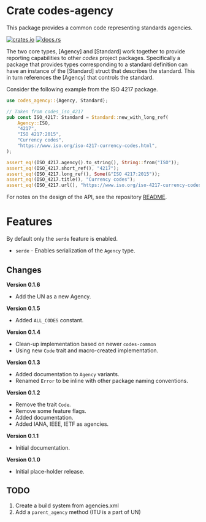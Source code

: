 # Crate codes-agency

This package provides a common code representing standards agencies.

[![crates.io](https://img.shields.io/crates/v/codes-agency.svg)](https://crates.io/crates/codes-agency)
[![docs.rs](https://docs.rs/codes-agency/badge.svg)](https://docs.rs/codes-agency)

The two core types, [Agency] and [Standard] work together to provide reporting
capabilities to other *codes* project packages. Specifically a package that
provides types corresponding to a standard definition can have an instance of
the [Standard] struct that describes the standard. This in turn references the
[Agency] that controls the standard.

Consider the following example from the ISO 4217 package.

```rust
use codes_agency::{Agency, Standard};

// Taken from codes_iso_4217
pub const ISO_4217: Standard = Standard::new_with_long_ref(
    Agency::ISO,
    "4217",
    "ISO 4217:2015",
    "Currency codes",
    "https://www.iso.org/iso-4217-currency-codes.html",
);

assert_eq!(ISO_4217.agency().to_string(), String::from("ISO"));
assert_eq!(ISO_4217.short_ref(), "4217");
assert_eq!(ISO_4217.long_ref(), Some(&"ISO 4217:2015"));
assert_eq!(ISO_4217.title(), "Currency codes");
assert_eq!(ISO_4217.url(), "https://www.iso.org/iso-4217-currency-codes.html");
```

For notes on the design of the API, see the repository 
[README](https://github.com/johnstonskj/rust-codes/blob/main/README.md).

# Features

By default only the `serde` feature is enabled.

* `serde` - Enables serialization of the `Agency` type.
  
## Changes

**Version 0.1.6**

* Add the UN as a new Agency.

**Version 0.1.5**

* Added `ALL_CODES` constant.

**Version 0.1.4**

* Clean-up implementation based on newer `codes-common`
* Using new `Code` trait and macro-created implementation.

**Version 0.1.3**

* Added documentation to `Agency` variants.
* Renamed `Error` to be inline with other package naming conventions.

**Version 0.1.2**

* Remove the trait `Code`.
* Remove some feature flags.
* Added documentation.
* Added IANA, IEEE, IETF as agencies.

**Version 0.1.1**

* Initial documentation.

**Version 0.1.0**

* Initial place-holder release.

## TODO

1. Create a build system from agencies.xml
1. Add a `parent_agency` method (ITU is a part of UN)
